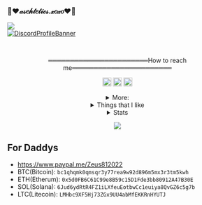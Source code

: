 ### 🍧♥𝒶𝓈𝑒𝒽𝓉𝑒𝓉𝒾𝒸𝓈.𝓍𝑜𝓍𝑜♥🍧

![](https://komarev.com/ghpvc/?username=GotRipped&color=blueviolet)
<br>
[![DiscordProfileBanner](https://discord.c99.nl/widget/theme-4/942531932363817041.png)](https://discord.com)

<br>
  <p style="text-align: center;"align="center">═══════════════════════How to reach me═══════════════════════</p>
  <p style="text-align: center;"align="center"><a href="https://discord.com/invite/termsofservice"><code><img alt="DMDGO's Server" height="20" src="https://img.icons8.com/external-tal-revivo-filled-tal-revivo/2x/external-discord-chat-for-social-gaming-between-peers-logo-filled-tal-revivo.png"></code></a> <a href="https://www.instagram.com/lives2death/"><code><img alt="Skiout's Instagram" height="20" src="https://www.instagram.com/static/images/ico/favicon-192.png/68d99ba29cc8.png"></code></a> <a href="https://t.me/phonelocked"><code><img alt="Skiout's Telegram" height="20" src="https://telegram.org/img/website_icon.svg"></code></a></p>
  <details style='text-align: center;' align='center'>
  <summary> More: </summary>
  <p style="text-align: center;"align="center">➤ <a href="https://discord.com/users/942531932363817041/">Main Cord: few#0002</a></p>
  <p style="text-align: center;"align="center">➤ <a href="https://discord.com/users/974552481759629343/">Alt/Contact Cord: Ripped#0001</a></p>
  <p style="text-align: center;"align="center">➤ <a href="https://clippy.link/sex">+ Socials</a></p>
  <p style="text-align: center;"align="center">═════════════════════════════════════════════════════════════</p>
</details>
<details style='text-align: center;' align='center'>
  <summary> Things that I like </summary>
  <p style="text-align: center;"align="center"><strong>➤ Your mom's thighs</strong></p>
  <p style="text-align: center;"align="center">═════════════════════════════════════════════════════════════</p>
</details>
<details style='text-align: center;' align='center'>
  <summary> Stats </summary> 
  <p style="text-align: center;"align="center">
  <img src="https://profile-counter.glitch.me/GotRipped/count.svg" /></h3>
  <p style="text-align: center;"align="center">
<img src="https://github-readme-stats.vercel.app/api?username=GotRipped&&show_icons=true&title_color=361796&icon_color=361796&text_color=361796&bg_color=151515" /></h3>
  <p style="text-align: center;"align="center">═════════════════════════════════════════════════════════════</p>
</details>
<p style="text-align: center;"align="center"> <img src= https://cdn.discordapp.com/attachments/982710645382332497/983394315881553940/ripppppped.gif>

## For Daddys
- https://www.paypal.me/Zeus812022
- BTC(Bitcoin): `bc1qhqmk0qmsqr3y77rea9w92d896m5mx3r3tm5kwh`
- ETH(Etherum): `0x5d0FB6C61C99e8B59c15D1Fde3bb80912A47B30E`
- SOL(Solana): `6Jud6ydRtR4FZ1iLXfeuEotbwCc1euiya8QvGZ6c5g7b`
- LTC(Litecoin): `LMHbc9XF5Hj73ZGx9UU4abMfEKKRnHYUTJ`
